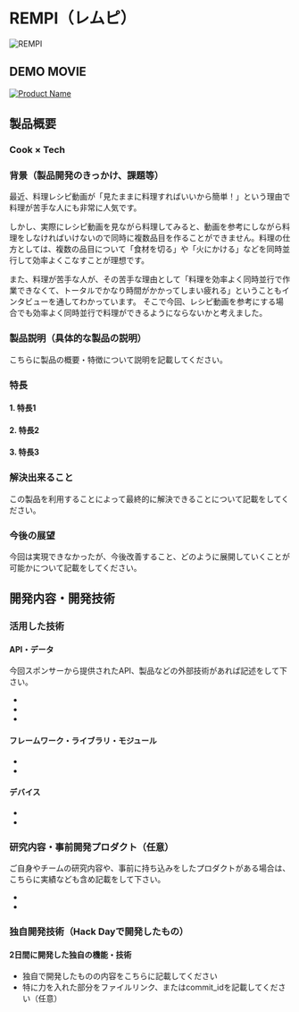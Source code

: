 # REMPI（レムピ）

![REMPI](https://i.gyazo.com/e476298765989dfb6ae04965f4f0c40a.png)

## DEMO MOVIE
[![Product Name](https://raw.github.com/GabLeRoux/WebMole/master/ressources/WebMole_Youtube_Video.png)](https://www.youtube.com/channel/UC4PtjOfZTbVp9DwtJv82Lzg)

## 製品概要
### Cook × Tech

### 背景（製品開発のきっかけ、課題等）
最近、料理レシピ動画が「見たままに料理すればいいから簡単！」という理由で料理が苦手な人にも非常に人気です。

しかし、実際にレシピ動画を見ながら料理してみると、動画を参考にしながら料理をしなければいけないので同時に複数品目を作ることができません。料理の仕方としては、複数の品目について「食材を切る」や「火にかける」などを同時並行して効率よくこなすことが理想です。

また、料理が苦手な人が、その苦手な理由として「料理を効率よく同時並行で作業できなくて、トータルでかなり時間がかかってしまい疲れる」ということもインタビューを通してわかっています。
そこで今回、レシピ動画を参考にする場合でも効率よく同時並行で料理ができるようにならないかと考えました。

### 製品説明（具体的な製品の説明）
こちらに製品の概要・特徴について説明を記載してください。

### 特長

#### 1. 特長1

#### 2. 特長2

#### 3. 特長3

### 解決出来ること
この製品を利用することによって最終的に解決できることについて記載をしてください。

### 今後の展望
今回は実現できなかったが、今後改善すること、どのように展開していくことが可能かについて記載をしてください。


## 開発内容・開発技術
### 活用した技術
#### API・データ
今回スポンサーから提供されたAPI、製品などの外部技術があれば記述をして下さい。

* 
* 
* 

#### フレームワーク・ライブラリ・モジュール
* 
* 

#### デバイス
* 
* 

### 研究内容・事前開発プロダクト（任意）
ご自身やチームの研究内容や、事前に持ち込みをしたプロダクトがある場合は、こちらに実績なども含め記載をして下さい。

* 
* 


### 独自開発技術（Hack Dayで開発したもの）
#### 2日間に開発した独自の機能・技術
* 独自で開発したものの内容をこちらに記載してください
* 特に力を入れた部分をファイルリンク、またはcommit_idを記載してください（任意）
